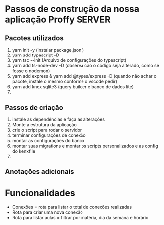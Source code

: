 
# Passos de construção da nossa aplicação Proffy SERVER

## Pacotes utilizados 
   1. yarn init -y (instalar package.json )
   2. yarn add typescript -D 
   3. yarn tsc --init (Arquivo de configurações do typescript)
   4. yarn add ts-node-dev -D (observa cao o código seja alterado, como se fosse o nodemon)
   5. yarn add express & yarn add @types/express -D (quando não achar o pacote, instale o mesmo conforme o vscode pedir)
   6. yarn add knex sqlite3 (query builder e banco de dados lite)
   7. 

## Passos de criação
   1. instale as dependências e faça as alterações
   2. Monte a estrutura da aplicação
   3. crie o script para rodar o servidor
   4. terminar configurações de conexão
   5. montar as configurações do banco
   6. montar suas migrations e montar os scripts personalizados e as config do kenxfile
   7. 
   


## Anotações adicionais 


# Funcionalidades 
   - Conexões = rota para listar o total de conexões realizadas
   - Rota para criar uma nova conexão
   - Rota para listar aulas = filtrar por matéria, dia da semana e horário
